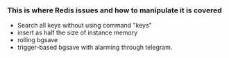 ### This is where Redis issues and how to manipulate it is covered 

- Search all keys without using command "keys"
- insert as half the size of instance memory
- rolling bgsave
- trigger-based bgsave with alarming through telegram.
